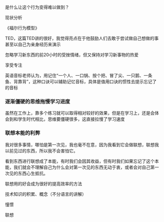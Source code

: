 是什么让这个行为变得难以做到？

现状分析

《福尔行为模型》

TED，这篇TED讲的很好，我觉得亮点在于他鼓励人们去敢于尝试做自己想做的事甚至以自己为亲身经历来演示

忽略学习新东西的前20小时的受挫情绪，但又保持对学习新事物的热爱

享受专注

英语音标老师认为，用记住“一个人、一口锅、按个把、冒了尖、一只鹅、一条鱼、背靠背”，这种口诀可以辅助记忆音标，具体是值用口诀的惯性去提示忘记了的音标

### 逐渐僵硬的思维拖慢学习进度

虽然在工作上，靠多个练习就可以取得相对较好的效果，但是在学习上，还是会体会到和学生时代相比，思维要僵硬很多，这直接拉慢了学习速度

### 联想本能的利弊

我对很多事情，哪怕是第一次见，我也毫不在意，因为我看到它会做联想，联想我以前见过的东西，所以我不会害怕它。

看到东西进行联想成了本能，有时我们会因其收益，但有时我们如果忘记了这个本能，我们就会不理解自己为什么会对第一次见的东西无动于衷，或者会对自己第一次见的东西心生抵抗。

联想用的好会成为很好的提高效率的方法

技术知识的积累、概念（不分语言的讲解）

憧憬

联想